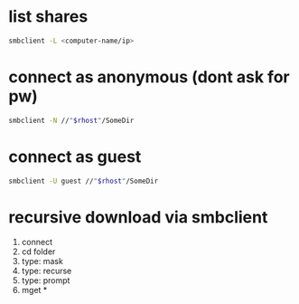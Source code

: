# list shares

```bash
smbclient -L <computer-name/ip>
```

# connect as anonymous (dont ask for pw)

```bash
smbclient -N //"$rhost"/SomeDir
```

# connect as guest

```bash
smbclient -U guest //"$rhost"/SomeDir
```

# recursive download via smbclient

1. connect
2. cd folder
3. type: mask
4. type: recurse
5. type: prompt
6. mget *

